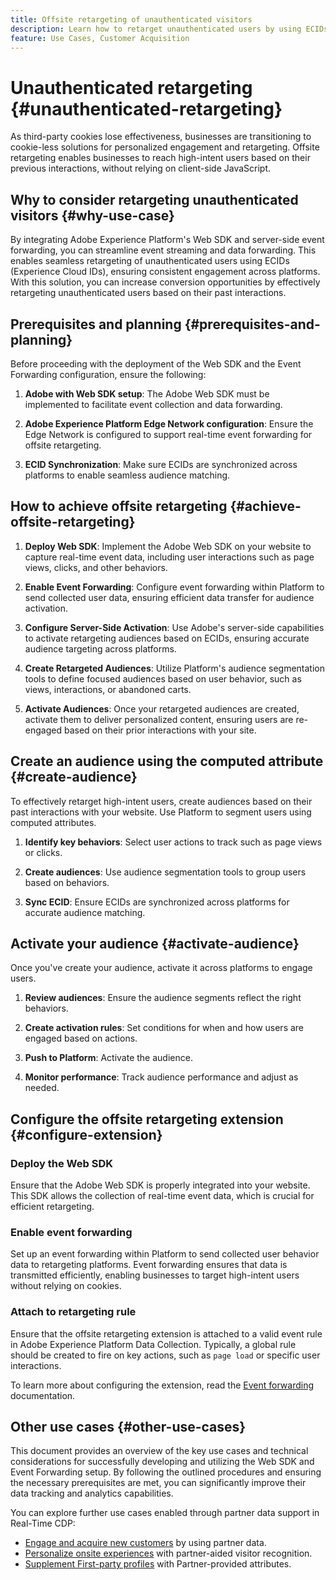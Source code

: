 ```yaml
---
title: Offsite retargeting of unauthenticated visitors
description: Learn how to retarget unauthenticated users by using ECIDs
feature: Use Cases, Customer Acquisition
---
```

# Unauthenticated retargeting {#unauthenticated-retargeting}

As third-party cookies lose effectiveness, businesses are transitioning to cookie-less solutions for personalized engagement and retargeting. Offsite retargeting enables businesses to reach high-intent users based on their previous interactions, without relying on client-side JavaScript. 

## Why to consider retargeting unauthenticated visitors {#why-use-case}

By integrating Adobe Experience Platform's Web SDK and server-side event forwarding, you can streamline event streaming and data forwarding. This enables seamless retargeting of unauthenticated users using ECIDs (Experience Cloud IDs), ensuring consistent engagement across platforms. With this solution, you can increase conversion opportunities by effectively retargeting unauthenticated users based on their past interactions.

## Prerequisites and planning {#prerequisites-and-planning}

Before proceeding with the deployment of the Web SDK and the Event Forwarding configuration, ensure the following:

1. **Adobe with Web SDK setup**: The Adobe Web SDK must be implemented to facilitate event collection and data forwarding.

2. **Adobe Experience Platform Edge Network configuration**: Ensure the Edge Network is configured to support real-time event forwarding for offsite retargeting.

3. **ECID Synchronization**: Make sure ECIDs are synchronized across platforms to enable seamless audience matching.

## How to achieve offsite retargeting {#achieve-offsite-retargeting}

1. **Deploy Web SDK**: Implement the Adobe Web SDK on your website to capture real-time event data, including user interactions such as page views, clicks, and other behaviors.

2. **Enable Event Forwarding**: Configure event forwarding within Platform to send collected user data, ensuring efficient data transfer for audience activation.

3. **Configure Server-Side Activation**: Use Adobe's server-side capabilities to activate retargeting audiences based on ECIDs, ensuring accurate audience targeting across platforms.

4. **Create Retargeted Audiences**: Utilize Platform's audience segmentation tools to define focused audiences based on user behavior, such as views, interactions, or abandoned carts.

5. **Activate Audiences**: Once your retargeted audiences are created, activate them to deliver personalized content, ensuring users are re-engaged based on their prior interactions with your site.

## Create an audience using the computed attribute {#create-audience}

To effectively retarget high-intent users, create audiences based on their past interactions with your website. Use Platform to segment users using computed attributes.

1. **Identify key behaviors**: Select user actions to track such as page views or clicks.

2. **Create audiences**: Use audience segmentation tools to group users based on behaviors. 

3. **Sync ECID**: Ensure ECIDs are synchronized across platforms for accurate audience matching.

## Activate your audience {#activate-audience}

Once you've create your audience, activate it across platforms to engage users.

1. **Review audiences**: Ensure the audience segments reflect the right behaviors.

2. **Create activation rules**: Set conditions for when and how users are engaged based on actions.

3. **Push to Platform**: Activate the audience.

4. **Monitor performance**: Track audience performance and adjust as needed.

## Configure the offsite retargeting extension {#configure-extension}

### Deploy the Web SDK

Ensure that the Adobe Web SDK is properly integrated into your website. This SDK allows the collection of real-time event data, which is crucial for efficient retargeting.

### Enable event forwarding

Set up an event forwarding within Platform to send collected user behavior data to retargeting platforms. Event forwarding ensures that data is transmitted efficiently, enabling businesses to target high-intent users without relying on cookies.

### Attach to retargeting rule

Ensure that the offsite retargeting extension is attached to a valid event rule in Adobe Experience Platform Data Collection. Typically, a global rule should be created to fire on key actions, such as `page load` or specific user interactions.

To learn more about configuring the extension, read the [Event forwarding](https://experienceleague.adobe.com/en/docs/experience-platform/tags/event-forwarding/getting-started) documentation.

## Other use cases {#other-use-cases}

This document provides an overview of the key use cases and technical considerations for successfully developing and utilizing the Web SDK and Event Forwarding setup. By following the outlined procedures and ensuring the necessary prerequisites are met, you can significantly improve their data tracking and analytics capabilities. 

You can explore further use cases enabled through partner data support in Real-Time CDP:

- [Engage and acquire new customers](./prospecting.md) by using partner data.
- [Personalize onsite experiences](./offsite-retargeting.md) with partner-aided visitor recognition.
- [Supplement First-party profiles](./supplement-first-party-profiles.md) with Partner-provided attributes.